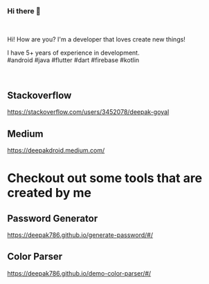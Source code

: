 ### Hi there 👋
<br/>
<p>
Hi! How are you? I'm a developer that loves create new things! 
</p>

<p>
I have 5+ years of experience in development.
<br/>
#android #java #flutter #dart #firebase #kotlin
</p>
</br>

## Stackoverflow
https://stackoverflow.com/users/3452078/deepak-goyal

## Medium
https://deepakdroid.medium.com/

# Checkout out some tools that are created by me

## Password Generator
https://deepak786.github.io/generate-password/#/

## Color Parser
https://deepak786.github.io/demo-color-parser/#/